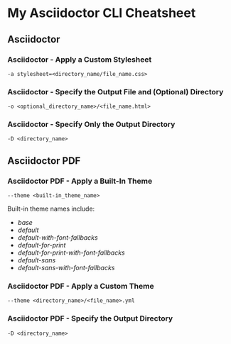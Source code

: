 # My Asciidoctor CLI Cheatsheet

## Asciidoctor

### Asciidoctor - Apply a Custom Stylesheet

    -a stylesheet=<directory_name/file_name.css>

### Asciidoctor - Specify the Output File and (Optional) Directory

    -o <optional_directory_name>/<file_name.html>

### Asciidoctor - Specify Only the Output Directory

    -D <directory_name>

## Asciidoctor PDF

### Asciidoctor PDF - Apply a Built-In Theme

    --theme <built-in_theme_name>

Built-in theme names include:

* *base*
* *default*
* *default-with-font-fallbacks*
* *default-for-print*
* *default-for-print-with-font-fallbacks*
* *default-sans*
* *default-sans-with-font-fallbacks*

### Asciidoctor PDF - Apply a Custom Theme

    --theme <directory_name>/<file_name>.yml

### Asciidoctor PDF - Specify the Output Directory

    -D <directory_name>

